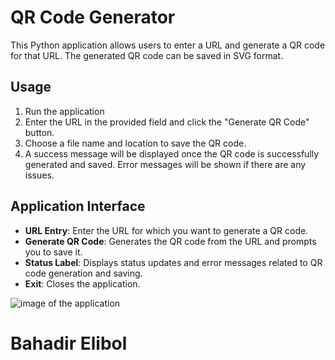 # QR Code Generator

This Python application allows users to enter a URL and generate a QR code for that URL. The generated QR code can be saved in SVG format.

## Usage

1. Run the application
2. Enter the URL in the provided field and click the "Generate QR Code" button.
3. Choose a file name and location to save the QR code.
4. A success message will be displayed once the QR code is successfully generated and saved. Error messages will be shown if there are any issues.

 ## Application Interface

- **URL Entry**: Enter the URL for which you want to generate a QR code.
- **Generate QR Code**: Generates the QR code from the URL and prompts you to save it.
- **Status Label**: Displays status updates and error messages related to QR code generation and saving.
- **Exit**: Closes the application.

![image of the application](https://github.com/user-attachments/assets/876e6e74-b4b7-435f-be22-d4172f08950a)

# Bahadir Elibol
